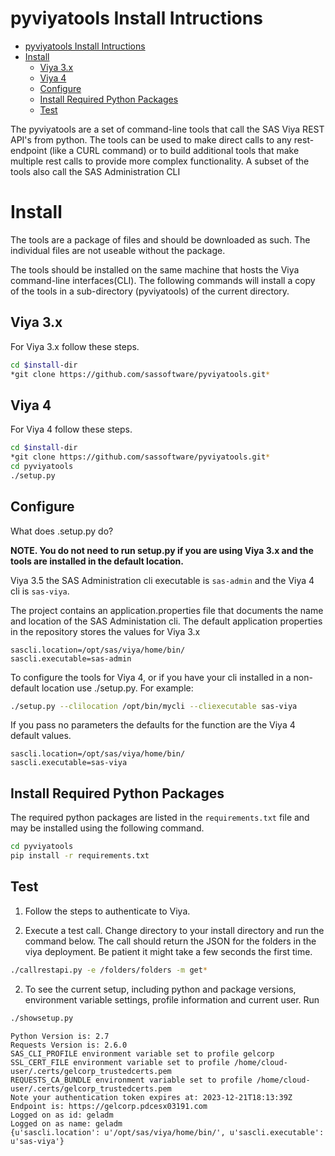 # pyviyatools Install Intructions

- [pyviyatools Install Intructions](#pyviyatools-install-intructions)
- [Install](#install)
  - [Viya 3.x](#viya-3x)
  - [Viya 4](#viya-4)
  - [Configure](#configure)
  - [Install Required Python Packages](#install-required-python-packages)
  - [Test](#test)

The  pyviyatools are a set of command-line tools that call the SAS Viya REST API's from python. The tools can be used to make direct calls to any rest-endpoint (like a CURL command) or to build additional tools that make multiple rest calls to provide more complex functionality. A subset of the tools also call the SAS Administration CLI

# Install

The tools are a package of files and should be downloaded as such. The individual files are not useable without the package.

The tools should be installed on the same machine that hosts the Viya command-line interfaces(CLI). The following commands will install a copy of the tools in a sub-directory (pyviyatools) of the current directory.

## Viya 3.x

For Viya 3.x follow these steps.

```sh
cd $install-dir
*git clone https://github.com/sassoftware/pyviyatools.git*
```

## Viya 4

For Viya 4 follow these steps.

```sh
cd $install-dir
*git clone https://github.com/sassoftware/pyviyatools.git*
cd pyviyatools
./setup.py
```

## Configure

What does .setup.py do?

**NOTE. You do not need to run setup.py if you are using Viya 3.x and the tools are installed in the default location.**

Viya 3.5 the SAS Administration cli executable is `sas-admin` and the Viya 4 cli is `sas-viya`.

The project contains an application.properties file that documents the name and location of the SAS Administation cli. The default application properties in the repository stores the values for Viya 3.x

```log
sascli.location=/opt/sas/viya/home/bin/
sascli.executable=sas-admin
```

To configure the tools for Viya 4, or if you have your cli installed in a non-default location use ./setup.py. For example:

```sh
./setup.py --clilocation /opt/bin/mycli --cliexecutable sas-viya
```

If you pass no parameters the defaults for the function are the Viya 4 default values.

```log
sascli.location=/opt/sas/viya/home/bin/
sascli.executable=sas-viya
```

## Install Required Python Packages

The required python packages are listed in the `requirements.txt` file and may be installed using the following command.

```sh
cd pyviyatools
pip install -r requirements.txt
```

## Test

1. Follow the steps to authenticate to Viya.

1. Execute a test call. Change directory to your install directory and run the command below. The call should return the JSON for the folders in the viya deployment. Be patient it might take a few seconds the first time.

```sh
./callrestapi.py -e /folders/folders -m get*
```

2. To see the current setup, including python and package versions, environment variable settings, profile information and current user. Run

```sh
./showsetup.py
```
```log
Python Version is: 2.7
Requests Version is: 2.6.0
SAS_CLI_PROFILE environment variable set to profile gelcorp
SSL_CERT_FILE environment variable set to profile /home/cloud-user/.certs/gelcorp_trustedcerts.pem
REQUESTS_CA_BUNDLE environment variable set to profile /home/cloud-user/.certs/gelcorp_trustedcerts.pem
Note your authentication token expires at: 2023-12-21T18:13:39Z
Endpoint is: https://gelcorp.pdcesx03191.com
Logged on as id: geladm
Logged on as name: geladm
{u'sascli.location': u'/opt/sas/viya/home/bin/', u'sascli.executable': u'sas-viya'}
```
